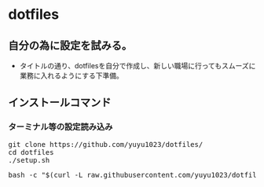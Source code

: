 # dotfiles

## 自分の為に設定を試みる。

- タイトルの通り、dotfilesを自分で作成し、新しい職場に行ってもスムーズに業務に入れるようにする下準備。

## インストールコマンド

### ターミナル等の設定読み込み
<pre>
git clone https://github.com/yuyu1023/dotfiles/
cd dotfiles
./setup.sh
</pre>

<pre>
bash -c "$(curl -L raw.githubusercontent.com/yuyu1023/dotfiles/master/setup.sh
</pre>

